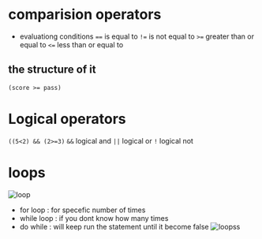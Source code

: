 # comparision operators #
- evaluationg conditions
` == ` is equal to
` != ` is not equal to
` >= ` greater than or equal to
` <= ` less than or equal to
## the structure of it ##
` (score >= pass) `
# Logical operators #
` ((5<2) && (2>=3) `
` && ` logical and
` || ` logical or 
` ! ` logical not

# loops #



![loop](https://thumbs.gfycat.com/TastyUntidyInexpectatumpleco-size_restricted.gif)

- for loop : for specefic number of times
- while loop : if you dont know how many times
- do while : will keep run the statement until it become false
![loopss](https://cdn.javascripttutorial.net/wp-content/uploads/2020/01/JavaScript-for-Loop.png)

